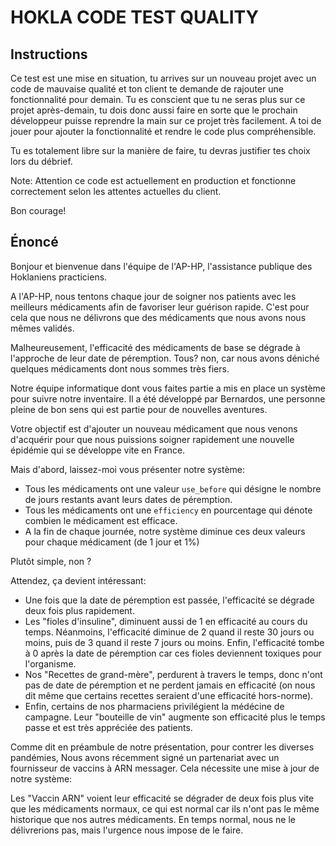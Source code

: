 # HOKLA CODE TEST QUALITY

## Instructions
Ce test est une mise en situation, tu arrives sur un nouveau projet avec un code de mauvaise qualité et ton client te demande de rajouter une fonctionnalité pour demain. Tu es conscient que tu ne seras plus sur ce projet après-demain, tu dois donc aussi faire en sorte que le prochain développeur puisse reprendre la main sur ce projet très facilement. A toi de jouer pour ajouter la fonctionnalité et rendre le code plus compréhensible.

Tu es totalement libre sur la manière de faire, tu devras justifier tes choix lors du débrief.

Note: Attention ce code est actuellement en production et fonctionne correctement selon les attentes actuelles du client.

Bon courage!

## Énoncé
Bonjour et bienvenue dans l'équipe de l'AP-HP, l'assistance publique des Hoklaniens practiciens.

A l'AP-HP, nous tentons chaque jour de soigner nos patients avec les meilleurs médicaments afin de favoriser leur guérison rapide. C'est pour cela que nous ne délivrons que des médicaments que nous avons nous mêmes validés.

Malheureusement, l'efficacité des médicaments de base se dégrade à l'approche de leur date de péremption. Tous? non, car nous avons déniché quelques médicaments dont nous sommes très fiers.

Notre équipe informatique dont vous faites partie a mis en place un système pour suivre notre inventaire. Il a été développé par Bernardos, une personne pleine de bon sens qui est partie pour de nouvelles aventures.

Votre objectif est d'ajouter un nouveau médicament que nous venons d'acquérir pour que nous puissions soigner rapidement une nouvelle épidémie qui se développe vite en France.

Mais d'abord, laissez-moi vous présenter notre système:

* Tous les médicaments ont une valeur ```use_before``` qui désigne le nombre de jours restants avant leurs dates de péremption.
* Tous les médicaments ont une ```efficiency``` en pourcentage qui dénote combien le médicament est efficace.
* A la fin de chaque journée, notre système diminue ces deux valeurs pour chaque médicament (de 1 jour et 1%)

Plutôt simple, non ?

Attendez, ça devient intéressant:

* Une fois que la date de péremption est passée, l'efficacité se dégrade deux fois plus rapidement.
* Les "fioles d'insuline", diminuent aussi de 1 en efficacité au cours du temps. Néanmoins, l'efficacité diminue de 2 quand il reste 30 jours ou moins, puis de 3 quand il reste 7 jours ou moins. Enfin, l'efficacité tombe à 0 après la date de péremption car ces fioles deviennent toxiques pour l'organisme.
* Nos "Recettes de grand-mère", perdurent à travers le temps, donc n'ont pas de date de péremption et ne perdent jamais en efficacité (on nous dit même que certains recettes seraient d'une efficacité hors-norme).
* Enfin, certains de nos pharmaciens privilégient la médécine de campagne. Leur "bouteille de vin" augmente son efficacité plus le temps passe et est très appréciée des patients.

Comme dit en préambule de notre présentation, pour contrer les diverses pandémies, Nous avons récemment signé un partenariat avec un fournisseur de vaccins à ARN messager. Cela nécessite une mise à jour de notre système:

Les "Vaccin ARN" voient leur efficacité se dégrader de deux fois plus vite que les médicaments normaux, ce qui est normal car ils n'ont pas le même historique que nos autres médicaments. En temps normal, nous ne le délivrerions pas, mais l'urgence nous impose de le faire.

